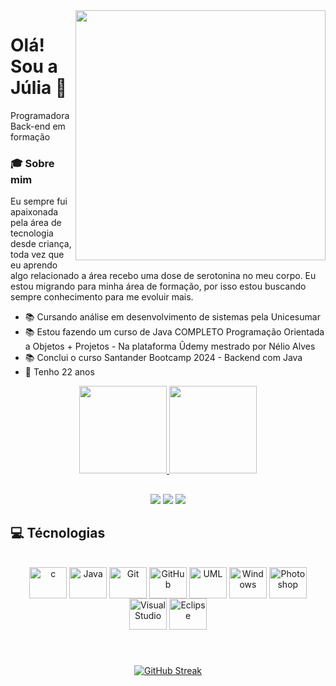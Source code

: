 <img align="right" height="400" src="https://i.ibb.co/jTkPvYd/Eu.png">

# Olá! Sou a Júlia 👋
Programadora Back-end em formação

<h3 align="left">🎓 Sobre mim </h3>

Eu sempre fui apaixonada pela área de tecnologia desde criança, toda vez que eu aprendo algo relacionado a área recebo uma dose de serotonina no meu corpo. Eu estou migrando para minha área de formação, por isso estou buscando sempre conhecimento para me evoluir mais.

- 📚 Cursando análise em desenvolvimento de sistemas pela Unicesumar
- 📚 Estou fazendo um curso de Java COMPLETO Programação Orientada a Objetos + Projetos - Na plataforma Ûdemy mestrado por Nélio Alves
- 📚 Conclui o curso Santander Bootcamp 2024 - Backend com Java
- 🌟 Tenho 22 anos

<div align="center">
  <a href="https://github.com/JuliaHFerreira">
  <img height="140em" src="https://github-readme-stats.vercel.app/api?username=JuliaHFerreira&show_icons=true&theme=midnight-purple&include_all_commits=true&count_private=true"/>
  <img height="140em" src="https://github-readme-stats.vercel.app/api/top-langs/?username=JuliaHFerreira&layout=compact&langs_count=7&theme=midnight-purple"/>
</div>

## 
<div align="center"> 
  <a href ="https://www.linkedin.com/in/j%C3%BAlia-h-ferreira/" target="_blank"><img src="https://img.shields.io/badge/-LinkedIn-%230077B5?style=for-the-badge&logo=linkedin&logoColor=white" target="_blank"></a> 
  <a href ="mailto:juliahelena317@gmail.com"><img src="https://img.shields.io/badge/-Gmail-%23333?style=for-the-badge&logo=gmail&logoColor=white" target="_blank"></a>
  <a href ="https://wa.me/+5519997913604" target="_blank"><img src="https://img.shields.io/badge/WhatsApp-25D366?style=for-the-badge&logo=whatsapp&logoColor=white"></a>
</div> 


## 💻 Técnologias
<div style="display: inline_block" align="center"><br>
<img align="center" height="50" width="60" title="c" src="https://cdn.jsdelivr.net/gh/devicons/devicon@latest/icons/c/c-original.svg" />
<img align="center" height="50" width="60" title="Java" src="https://cdn.jsdelivr.net/gh/devicons/devicon/icons/java/java-original.svg">
<img align="center" height="50" width="60" title="Git" src="https://cdn.jsdelivr.net/gh/devicons/devicon@latest/icons/git/git-original.svg" />
<img align="center" height="50" width="60" title="GitHub" src="https://cdn.jsdelivr.net/gh/devicons/devicon@latest/icons/github/github-original.svg" />
<img align="center" height="50" width="60" title="UML" src="https://cdn.jsdelivr.net/gh/devicons/devicon@latest/icons/unifiedmodelinglanguage/unifiedmodelinglanguage-original.svg" />
<img align="center" height="50" width="60" title="Windows" src="https://cdn.jsdelivr.net/gh/devicons/devicon@latest/icons/windows11/windows11-original.svg" />
<img align="center" height="50" width="60" title="Photoshop" src="https://cdn.jsdelivr.net/gh/devicons/devicon@latest/icons/photoshop/photoshop-original.svg" />   
<img align="center" height="50" width="60" title="Visual Studio" src="https://cdn.jsdelivr.net/gh/devicons/devicon/icons/visualstudio/visualstudio-plain.svg">
<img align="center" height="50" width="60" title="Eclipse" src="https://cdn.jsdelivr.net/gh/devicons/devicon@latest/icons/eclipse/eclipse-original.svg" />

          
</div>

#
<div style="display: inline_block" align="center"><br>
<a href="https://git.io/streak-stats"><img src="https://streak-stats.demolab.com?user=JuliaHFerreira&theme=midnight-purple&hide_border=falso&border_radius=4.6&locale=pt_BR&exclude_days=Sun%2CSat" alt="GitHub Streak" /></a>
</div>      
          
          
